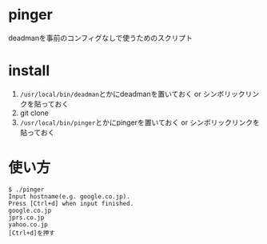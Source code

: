 # pinger
deadmanを事前のコンフィグなしで使うためのスクリプト

# install
1. `/usr/local/bin/deadman`とかにdeadmanを置いておく or シンボリックリンクを貼っておく
2. git clone 
3. `/usr/local/bin/pinger`とかにpingerを置いておく or シンボリックリンクを貼っておく

# 使い方
```
$ ./pinger
Input hostname(e.g. google.co.jp).
Press [Ctrl+d] when input finished.
google.co.jp
jprs.co.jp
yahoo.co.jp
[Ctrl+d]を押す
```
